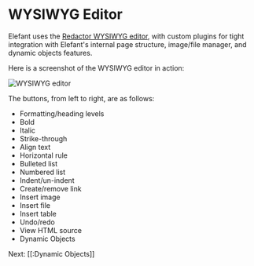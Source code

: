 # WYSIWYG Editor

Elefant uses the [Redactor WYSIWYG editor](http://imperavi.com/redactor/), with custom plugins for tight integration with Elefant's internal page structure, image/file manager, and dynamic objects features.

Here is a screenshot of the WYSIWYG editor in action:

![WYSIWYG editor](/apps/docs/docs/2.0/pix/wysiwyg-editor.png)

The buttons, from left to right, are as follows:

* Formatting/heading levels
* Bold
* Italic
* Strike-through
* Align text
* Horizontal rule
* Bulleted list
* Numbered list
* Indent/un-indent
* Create/remove link
* Insert image
* Insert file
* Insert table
* Undo/redo
* View HTML source
* Dynamic Objects

Next: [[:Dynamic Objects]]